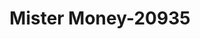 ---
f_zip-code: 80631
f_state-code: CO
title: Mister Money-20935
f_phone: 970-352-8895
f_city-only: Greeley
f_address: 1525 8Th Avenue Greeley
f_location-unique-id: '20935'
slug: mister-money-20935
updated-on: '2024-05-30T13:46:58.046Z'
created-on: '2024-05-30T13:36:59.803Z'
published-on: '2024-05-30T13:54:32.469Z'
f_city-state: cms/city/greeley-co.md
f_company: cms/company/mister-money.md
f_state: cms/state/colorado.md
layout: '[payday-loan].html'
tags: payday-loan
---